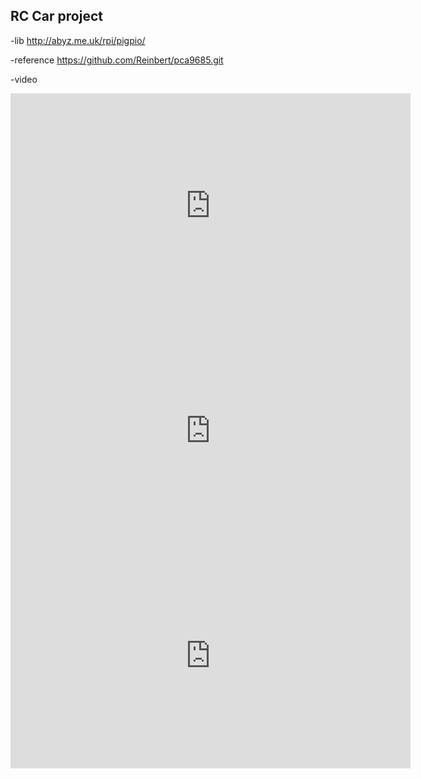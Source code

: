 ## RC Car project






-lib
http://abyz.me.uk/rpi/pigpio/

-reference 
https://github.com/Reinbert/pca9685.git




-video



<iframe width="640" height="360" src="https://youtu.be/8xXECiZ87aw" frameborder="0" gesture="media" allowfullscreen=""></iframe>



<iframe width="640" height="360" src="https://youtu.be/3OCsu2BaeTc" frameborder="0" gesture="media" allowfullscreen=""></iframe>



<iframe width="640" height="360" src="https://www.youtube.com/watch?v=nQ0Jl1aoHpg&feature=emb_title" frameborder="0" gesture="media" allowfullscreen=""></iframe>

